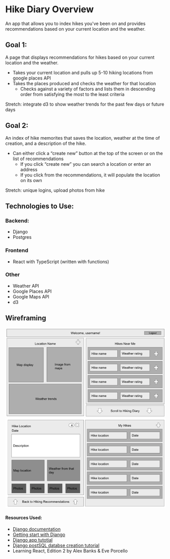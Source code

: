 # Hike Diary Overview
An app that allows you to index hikes you've been on and provides recommendations based on your current location and the weather.

## Goal 1:
A page that displays recommendations for hikes based on your current location and the weather.
* Takes your current location and pulls up 5-10 hiking locations from google places API
* Takes the places produced and checks the weather for that location
    * Checks against a variety of factors and lists them in descending order from satisfying the most to the least criteria

Stretch: integrate d3 to show weather trends for the past few days or future days

## Goal 2:
An index of hike memorites that saves the location, weather at the time of creation, and a description of the hike.
* Can either click a “create new” button at the top of the screen or on the list of recommendations
    * If you click “create new” you can search a location or enter an address
    * If you click from the recommendations, it will populate the location on its own

Stretch: unique logins, upload photos from hike

## Technologies to Use:
### Backend:
* Django
* Postgres

### Frontend
* React with TypeScript (written with functions)

### Other
* Weather API
* Google Places API
* Google Maps API
* d3

## Wireframing
![Recommendations Wireframe](/readme_images/recommendations.png)
![Diary Wireframe](/readme_images/diary.png)

#### Resources Used:
- [Django documentation](https://docs.djangoproject.com/en/3.2/)
- [Getting start with Django](https://www.djangoproject.com/start/)
- [Django app tutotial](https://docs.djangoproject.com/en/3.2/intro/tutorial01/)
- [Django postSQL databse creation tutorial](https://www.digitalocean.com/community/tutorials/how-to-use-postgresql-with-your-django-application-on-ubuntu-14-04)
- Learning React, Edition 2 by Alex Banks & Eve Porcello